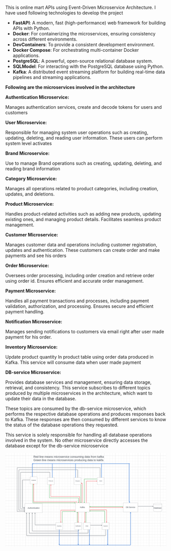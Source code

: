 This is online mart APIs using Event-Driven Microservice Architecture. I have used following technologies to develop the project

- **FastAPI**: A modern, fast (high-performance) web framework for building APIs with Python.
- **Docker**: For containerizing the microservices, ensuring consistency across different environments.
- **DevContainers**: To provide a consistent development environment.
- **Docker Compose**: For orchestrating multi-container Docker applications.
- **PostgreSQL**: A powerful, open-source relational database system.
- **SQLModel**: For interacting with the PostgreSQL database using Python.
- **Kafka**: A distributed event streaming platform for building real-time data pipelines and streaming applications.

**Following are the microservices involved in the architecture**

**Authentication Microservice:**

Manages authentication services, create and decode tokens for users and customers

**User Microservice:**

Responsible for managing system user operations such as creating, updating, deleting, and reading user information. These users can perform system level activates

**Brand Microservice:**

Use to manage Brand operations such as creating, updating, deleting, and reading brand information

**Category Microservice:**

Manages all operations related to product categories, including creation, updates, and deletions.

**Product Microservice:**

Handles product-related activities such as adding new products, updating existing ones, and managing product details. Facilitates seamless product management.

**Customer Microservice:**

Manages customer data and operations including customer registration, updates and authentication. These customers can create order and make payments and see his orders

**Order Microservice:**

Oversees order processing, including order creation and retrieve order using order id. Ensures efficient and accurate order management.

**Payment Microservice:**

Handles all payment transactions and processes, including payment validation, authorization, and processing. Ensures secure and efficient payment handling.

**Notification Microservice:**

Manages sending notifications to customers via email right after user made payment for his order.

**Inventory Microservice:**

Update product quantity In product table using order data produced in Kafka. This service will consume data when user made payment

**DB-service Microservice:**

Provides database services and management, ensuring data storage, retrieval, and consistency. This service subscribes to different topics produced by multiple microservices in the architecture, which want to update their data in the database.

These topics are consumed by the db-service microservice, which performs the respective database operations and produces responses back to Kafka. These responses are then consumed by different services to know the status of the database operations they requested.

This service is solely responsible for handling all database operations involved in the system. No other microservice directly accesses the database except for the db-service microservice

![Image description](/flow.png)

